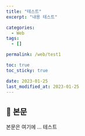 ```yaml
---
title: "테스트"
excerpt: "내용 테스트"

categories:
  - Web
tags:
  - []

permalink: /web/test1

toc: true
toc_sticky: true

date: 2023-01-25
last_modified_at: 2023-01-25
---
```


## 🦥 본문

본문은 여기에 ...
테스트
